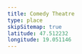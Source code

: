 ```yaml
---
title: Comedy Theatre
type: place
skipSitemap: true
latitude: 47.512232
longitude: 19.051146
---
```

